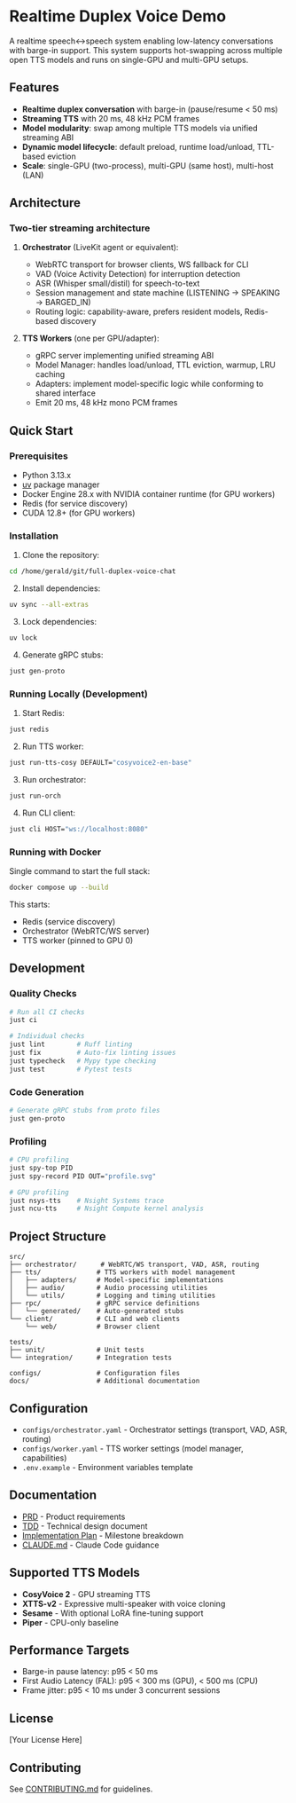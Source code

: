 # Realtime Duplex Voice Demo

A realtime speech↔speech system enabling low-latency conversations with barge-in support. This system supports hot-swapping across multiple open TTS models and runs on single-GPU and multi-GPU setups.

## Features

- **Realtime duplex conversation** with barge-in (pause/resume < 50 ms)
- **Streaming TTS** with 20 ms, 48 kHz PCM frames
- **Model modularity**: swap among multiple TTS models via unified streaming ABI
- **Dynamic model lifecycle**: default preload, runtime load/unload, TTL-based eviction
- **Scale**: single-GPU (two-process), multi-GPU (same host), multi-host (LAN)

## Architecture

### Two-tier streaming architecture

1. **Orchestrator** (LiveKit agent or equivalent):
   - WebRTC transport for browser clients, WS fallback for CLI
   - VAD (Voice Activity Detection) for interruption detection
   - ASR (Whisper small/distil) for speech-to-text
   - Session management and state machine (LISTENING → SPEAKING → BARGED_IN)
   - Routing logic: capability-aware, prefers resident models, Redis-based discovery

2. **TTS Workers** (one per GPU/adapter):
   - gRPC server implementing unified streaming ABI
   - Model Manager: handles load/unload, TTL eviction, warmup, LRU caching
   - Adapters: implement model-specific logic while conforming to shared interface
   - Emit 20 ms, 48 kHz mono PCM frames

## Quick Start

### Prerequisites

- Python 3.13.x
- [uv](https://github.com/astral-sh/uv) package manager
- Docker Engine 28.x with NVIDIA container runtime (for GPU workers)
- Redis (for service discovery)
- CUDA 12.8+ (for GPU workers)

### Installation

1. Clone the repository:
```bash
cd /home/gerald/git/full-duplex-voice-chat
```

2. Install dependencies:
```bash
uv sync --all-extras
```

3. Lock dependencies:
```bash
uv lock
```

4. Generate gRPC stubs:
```bash
just gen-proto
```

### Running Locally (Development)

1. Start Redis:
```bash
just redis
```

2. Run TTS worker:
```bash
just run-tts-cosy DEFAULT="cosyvoice2-en-base"
```

3. Run orchestrator:
```bash
just run-orch
```

4. Run CLI client:
```bash
just cli HOST="ws://localhost:8080"
```

### Running with Docker

Single command to start the full stack:
```bash
docker compose up --build
```

This starts:
- Redis (service discovery)
- Orchestrator (WebRTC/WS server)
- TTS worker (pinned to GPU 0)

## Development

### Quality Checks

```bash
# Run all CI checks
just ci

# Individual checks
just lint        # Ruff linting
just fix         # Auto-fix linting issues
just typecheck   # Mypy type checking
just test        # Pytest tests
```

### Code Generation

```bash
# Generate gRPC stubs from proto files
just gen-proto
```

### Profiling

```bash
# CPU profiling
just spy-top PID
just spy-record PID OUT="profile.svg"

# GPU profiling
just nsys-tts    # Nsight Systems trace
just ncu-tts     # Nsight Compute kernel analysis
```

## Project Structure

```
src/
├── orchestrator/      # WebRTC/WS transport, VAD, ASR, routing
├── tts/              # TTS workers with model management
│   ├── adapters/     # Model-specific implementations
│   ├── audio/        # Audio processing utilities
│   └── utils/        # Logging and timing utilities
├── rpc/              # gRPC service definitions
│   └── generated/    # Auto-generated stubs
└── client/           # CLI and web clients
    └── web/          # Browser client

tests/
├── unit/             # Unit tests
└── integration/      # Integration tests

configs/              # Configuration files
docs/                 # Additional documentation
```

## Configuration

- `configs/orchestrator.yaml` - Orchestrator settings (transport, VAD, ASR, routing)
- `configs/worker.yaml` - TTS worker settings (model manager, capabilities)
- `.env.example` - Environment variables template

## Documentation

- [PRD](project_documentation/PRD.md) - Product requirements
- [TDD](project_documentation/TDD.md) - Technical design document
- [Implementation Plan](project_documentation/INCREMENTAL_IMPLEMENTATION_PLAN.md) - Milestone breakdown
- [CLAUDE.md](CLAUDE.md) - Claude Code guidance

## Supported TTS Models

- **CosyVoice 2** - GPU streaming TTS
- **XTTS-v2** - Expressive multi-speaker with voice cloning
- **Sesame** - With optional LoRA fine-tuning support
- **Piper** - CPU-only baseline

## Performance Targets

- Barge-in pause latency: p95 < 50 ms
- First Audio Latency (FAL): p95 < 300 ms (GPU), < 500 ms (CPU)
- Frame jitter: p95 < 10 ms under 3 concurrent sessions

## License

[Your License Here]

## Contributing

See [CONTRIBUTING.md](CONTRIBUTING.md) for guidelines.
